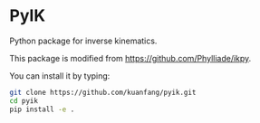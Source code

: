 # PyIK
Python package for inverse kinematics.

This package is modified from https://github.com/Phylliade/ikpy.

You can install it by typing:

```bash
git clone https://github.com/kuanfang/pyik.git
cd pyik
pip install -e .
```

